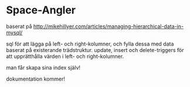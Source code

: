 # Space-Angler

baserat på http://mikehillyer.com/articles/managing-hierarchical-data-in-mysql/

sql för att lägga på left- och right-kolumner, och fylla dessa med data baserat på existerande trädstruktur.
update, insert och delete-triggers för att upprätthålla värden i left- och right-kolumner.


man får skapa sina index själv!

dokumentation kommer!
